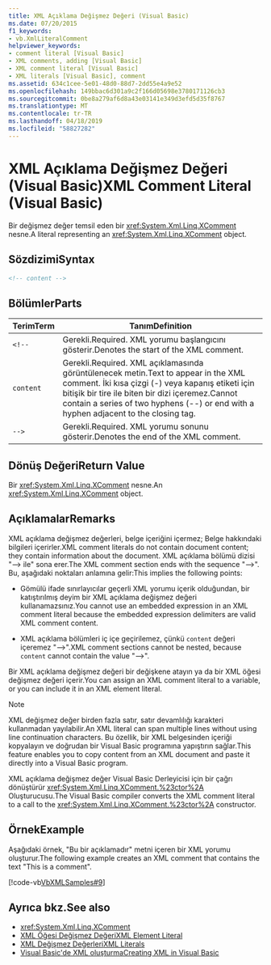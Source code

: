 ```yaml
---
title: XML Açıklama Değişmez Değeri (Visual Basic)
ms.date: 07/20/2015
f1_keywords:
- vb.XmlLiteralComment
helpviewer_keywords:
- comment literal [Visual Basic]
- XML comments, adding [Visual Basic]
- XML comment literal [Visual Basic]
- XML literals [Visual Basic], comment
ms.assetid: 634c1cee-5e01-48d0-88d7-2dd55e4a9e52
ms.openlocfilehash: 149bbac6d301a9c2f166d05698e3780171126cb3
ms.sourcegitcommit: 0be8a279af6d8a43e03141e349d3efd5d35f8767
ms.translationtype: MT
ms.contentlocale: tr-TR
ms.lasthandoff: 04/18/2019
ms.locfileid: "58827282"
---
```

# <a name="xml-comment-literal-visual-basic"></a><span data-ttu-id="30c7b-102">XML Açıklama Değişmez Değeri (Visual Basic)</span><span class="sxs-lookup"><span data-stu-id="30c7b-102">XML Comment Literal (Visual Basic)</span></span>
<span data-ttu-id="30c7b-103">Bir değişmez değer temsil eden bir <xref:System.Xml.Linq.XComment> nesne.</span><span class="sxs-lookup"><span data-stu-id="30c7b-103">A literal representing an <xref:System.Xml.Linq.XComment> object.</span></span>  
  
## <a name="syntax"></a><span data-ttu-id="30c7b-104">Sözdizimi</span><span class="sxs-lookup"><span data-stu-id="30c7b-104">Syntax</span></span>  
  
```xml  
<!-- content -->  
```  
  
## <a name="parts"></a><span data-ttu-id="30c7b-105">Bölümler</span><span class="sxs-lookup"><span data-stu-id="30c7b-105">Parts</span></span>  
  
|<span data-ttu-id="30c7b-106">Terim</span><span class="sxs-lookup"><span data-stu-id="30c7b-106">Term</span></span>|<span data-ttu-id="30c7b-107">Tanım</span><span class="sxs-lookup"><span data-stu-id="30c7b-107">Definition</span></span>|  
|---|---|  
|`<!--`|<span data-ttu-id="30c7b-108">Gerekli.</span><span class="sxs-lookup"><span data-stu-id="30c7b-108">Required.</span></span> <span data-ttu-id="30c7b-109">XML yorumu başlangıcını gösterir.</span><span class="sxs-lookup"><span data-stu-id="30c7b-109">Denotes the start of the XML comment.</span></span>|  
|`content`|<span data-ttu-id="30c7b-110">Gerekli.</span><span class="sxs-lookup"><span data-stu-id="30c7b-110">Required.</span></span> <span data-ttu-id="30c7b-111">XML açıklamasında görüntülenecek metin.</span><span class="sxs-lookup"><span data-stu-id="30c7b-111">Text to appear in the XML comment.</span></span> <span data-ttu-id="30c7b-112">İki kısa çizgi (-) veya kapanış etiketi için bitişik bir tire ile biten bir dizi içeremez.</span><span class="sxs-lookup"><span data-stu-id="30c7b-112">Cannot contain a series of two hyphens (--) or end with a hyphen adjacent to the closing tag.</span></span>|  
|`-->`|<span data-ttu-id="30c7b-113">Gerekli.</span><span class="sxs-lookup"><span data-stu-id="30c7b-113">Required.</span></span> <span data-ttu-id="30c7b-114">XML yorumu sonunu gösterir.</span><span class="sxs-lookup"><span data-stu-id="30c7b-114">Denotes the end of the XML comment.</span></span>|  
  
## <a name="return-value"></a><span data-ttu-id="30c7b-115">Dönüş Değeri</span><span class="sxs-lookup"><span data-stu-id="30c7b-115">Return Value</span></span>  
 <span data-ttu-id="30c7b-116">Bir <xref:System.Xml.Linq.XComment> nesne.</span><span class="sxs-lookup"><span data-stu-id="30c7b-116">An <xref:System.Xml.Linq.XComment> object.</span></span>  
  
## <a name="remarks"></a><span data-ttu-id="30c7b-117">Açıklamalar</span><span class="sxs-lookup"><span data-stu-id="30c7b-117">Remarks</span></span>  
 <span data-ttu-id="30c7b-118">XML açıklama değişmez değerleri, belge içeriğini içermez; Belge hakkındaki bilgileri içerirler.</span><span class="sxs-lookup"><span data-stu-id="30c7b-118">XML comment literals do not contain document content; they contain information about the document.</span></span> <span data-ttu-id="30c7b-119">XML açıklama bölümü dizisi "--> ile" sona erer.</span><span class="sxs-lookup"><span data-stu-id="30c7b-119">The XML comment section ends with the sequence "-->".</span></span> <span data-ttu-id="30c7b-120">Bu, aşağıdaki noktaları anlamına gelir:</span><span class="sxs-lookup"><span data-stu-id="30c7b-120">This implies the following points:</span></span>  
  
-   <span data-ttu-id="30c7b-121">Gömülü ifade sınırlayıcılar geçerli XML yorumu içerik olduğundan, bir katıştırılmış deyim bir XML açıklama değişmez değeri kullanamazsınız.</span><span class="sxs-lookup"><span data-stu-id="30c7b-121">You cannot use an embedded expression in an XML comment literal because the embedded expression delimiters are valid XML comment content.</span></span>  
  
-   <span data-ttu-id="30c7b-122">XML açıklama bölümleri iç içe geçirilemez, çünkü `content` değeri içeremez "-->".</span><span class="sxs-lookup"><span data-stu-id="30c7b-122">XML comment sections cannot be nested, because `content` cannot contain the value "-->".</span></span>  
  
 <span data-ttu-id="30c7b-123">Bir XML açıklama değişmez değeri bir değişkene atayın ya da bir XML öğesi değişmez değeri içerir.</span><span class="sxs-lookup"><span data-stu-id="30c7b-123">You can assign an XML comment literal to a variable, or you can include it in an XML element literal.</span></span>  
  
> [!NOTE]
>  <span data-ttu-id="30c7b-124">XML değişmez değer birden fazla satır, satır devamlılığı karakteri kullanmadan yayılabilir.</span><span class="sxs-lookup"><span data-stu-id="30c7b-124">An XML literal can span multiple lines without using line continuation characters.</span></span> <span data-ttu-id="30c7b-125">Bu özellik, bir XML belgesinden içeriği kopyalayın ve doğrudan bir Visual Basic programına yapıştırın sağlar.</span><span class="sxs-lookup"><span data-stu-id="30c7b-125">This feature enables you to copy content from an XML document and paste it directly into a Visual Basic program.</span></span>  
  
 <span data-ttu-id="30c7b-126">XML açıklama değişmez değer Visual Basic Derleyicisi için bir çağrı dönüştürür <xref:System.Xml.Linq.XComment.%23ctor%2A> Oluşturucusu.</span><span class="sxs-lookup"><span data-stu-id="30c7b-126">The Visual Basic compiler converts the XML comment literal to a call to the <xref:System.Xml.Linq.XComment.%23ctor%2A> constructor.</span></span>  
  
## <a name="example"></a><span data-ttu-id="30c7b-127">Örnek</span><span class="sxs-lookup"><span data-stu-id="30c7b-127">Example</span></span>  
 <span data-ttu-id="30c7b-128">Aşağıdaki örnek, "Bu bir açıklamadır" metni içeren bir XML yorumu oluşturur.</span><span class="sxs-lookup"><span data-stu-id="30c7b-128">The following example creates an XML comment that contains the text "This is a comment".</span></span>  
  
 [!code-vb[VbXMLSamples#9](~/samples/snippets/visualbasic/VS_Snippets_VBCSharp/VbXMLSamples/VB/XMLSamples4.vb#9)]  
  
## <a name="see-also"></a><span data-ttu-id="30c7b-129">Ayrıca bkz.</span><span class="sxs-lookup"><span data-stu-id="30c7b-129">See also</span></span>

- <xref:System.Xml.Linq.XComment>
- [<span data-ttu-id="30c7b-130">XML Öğesi Değişmez Değeri</span><span class="sxs-lookup"><span data-stu-id="30c7b-130">XML Element Literal</span></span>](../../../visual-basic/language-reference/xml-literals/xml-element-literal.md)
- [<span data-ttu-id="30c7b-131">XML Değişmez Değerleri</span><span class="sxs-lookup"><span data-stu-id="30c7b-131">XML Literals</span></span>](../../../visual-basic/language-reference/xml-literals/index.md)
- [<span data-ttu-id="30c7b-132">Visual Basic'de XML oluşturma</span><span class="sxs-lookup"><span data-stu-id="30c7b-132">Creating XML in Visual Basic</span></span>](../../../visual-basic/programming-guide/language-features/xml/creating-xml.md)
